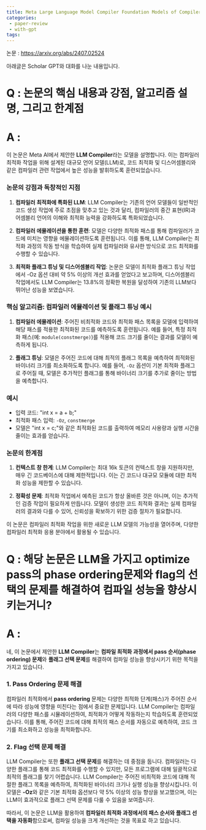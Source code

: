 ```yaml
---
title: Meta Large Language Model Compiler Foundation Models of Compiler Optimization
categories:
 - paper-review
 - with-gpt
tags:
---
```



논문 : https://arxiv.org/abs/2407.02524


아래글은 Scholar GPT와 대화를 나눈 내용입니다.

# Q : 논문의 핵심 내용과 강점, 알고리즘 설명, 그리고 한계점

# A : 

이 논문은 Meta AI에서 제안한 **LLM Compiler**라는 모델을 설명합니다. 이는 컴파일러 최적화 작업을 위해 설계된 대규모 언어 모델(LLM)로, 코드 최적화 및 디스어셈블리와 같은 컴파일러 관련 작업에서 높은 성능을 발휘하도록 훈련되었습니다.

### 논문의 강점과 독창적인 지점
1. **컴파일러 최적화에 특화된 LLM**: LLM Compiler는 기존의 언어 모델들이 일반적인 코드 생성 작업에 주로 초점을 맞추고 있는 것과 달리, 컴파일러의 중간 표현(IR)과 어셈블리 언어의 이해와 최적화 능력을 강화하도록 특화되었습니다.
   
2. **컴파일러 에뮬레이션을 통한 훈련**: 모델은 다양한 최적화 패스를 통해 컴파일러가 코드에 미치는 영향을 에뮬레이션하도록 훈련됩니다. 이를 통해, LLM Compiler는 최적화 과정의 작동 방식을 학습하여 실제 컴파일러와 유사한 방식으로 코드 최적화를 수행할 수 있습니다.

3. **최적화 플래그 튜닝 및 디스어셈블리 작업**: 논문은 모델이 최적화 플래그 튜닝 작업에서 -Oz 옵션 대비 약 5% 이상의 개선 효과를 얻었다고 보고하며, 디스어셈블리 작업에서도 LLM Compiler는 13.8%의 정확한 복원을 달성하여 기존의 LLM보다 뛰어난 성능을 보였습니다.

### 핵심 알고리즘: 컴파일러 에뮬레이션 및 플래그 튜닝 예시
1. **컴파일러 에뮬레이션**: 주어진 비최적화 코드와 최적화 패스 목록을 모델에 입력하여 해당 패스를 적용한 최적화된 코드를 예측하도록 훈련됩니다. 예를 들어, 특정 최적화 패스(예: `module(constmerge)`)를 적용해 코드 크기를 줄이는 결과를 모델이 예측하게 됩니다.

2. **플래그 튜닝**: 모델은 주어진 코드에 대해 최적의 플래그 목록을 예측하여 최적화된 바이너리 크기를 최소화하도록 합니다. 예를 들어, `-Oz` 옵션이 기본 최적화 플래그로 주어질 때, 모델은 추가적인 플래그를 통해 바이너리 크기를 추가로 줄이는 방법을 예측합니다.

### 예시
- 입력 코드: "int x = a + b;"
- 최적화 패스 입력: `-Oz`, `constmerge`
- 모델은 "int x = c;"와 같은 최적화된 코드를 출력하여 메모리 사용량과 실행 시간을 줄이는 효과를 얻습니다.

### 논문의 한계점
1. **컨텍스트 창 한계**: LLM Compiler는 최대 16k 토큰의 컨텍스트 창을 지원하지만, 매우 긴 코드베이스에 대해 제한적입니다. 이는 긴 코드나 대규모 모듈에 대한 최적화 성능을 제한할 수 있습니다.
   
2. **정확성 문제**: 최적화 작업에서 예측된 코드가 항상 올바른 것은 아니며, 이는 추가적인 검증 작업이 필요하게 만듭니다. 모델이 생성한 코드 최적화 결과는 실제 컴파일러의 결과와 다를 수 있어, 신뢰성을 확보하기 위한 검증 절차가 필요합니다.

이 논문은 컴파일러 최적화 작업을 위한 새로운 LLM 모델의 가능성을 열어주며, 다양한 컴파일러 최적화 응용 분야에서 활용될 수 있습니다.


# Q : 해당 논문은 LLM을 가지고 optimize pass의 phase ordering문제와 flag의 선택의 문제를 해결하여 컴파일 성능을 향상시키는거니?

# A : 

네, 이 논문에서 제안한 **LLM Compiler**는 **컴파일 최적화 과정에서 pass 순서(phase ordering) 문제**와 **플래그 선택 문제**를 해결하여 컴파일 성능을 향상시키기 위한 목적을 가지고 있습니다.

### 1. Pass Ordering 문제 해결
컴파일러 최적화에서 **pass ordering** 문제는 다양한 최적화 단계(패스)가 주어진 순서에 따라 성능에 영향을 미친다는 점에서 중요한 문제입니다. LLM Compiler는 컴파일러의 다양한 패스를 시뮬레이션하여, 최적화가 어떻게 작동하는지 학습하도록 훈련되었습니다. 이를 통해, 주어진 코드에 대해 최적의 패스 순서를 자동으로 예측하여, 코드 크기를 최소화하고 성능을 최적화합니다.

### 2. Flag 선택 문제 해결
LLM Compiler는 또한 **플래그 선택 문제**를 해결하는 데 중점을 둡니다. 컴파일러는 다양한 플래그를 통해 코드 최적화를 수행할 수 있지만, 모든 프로그램에 대해 일괄적으로 최적의 플래그를 찾기 어렵습니다. LLM Compiler는 주어진 비최적화 코드에 대해 적절한 플래그 목록을 예측하여, 최적화된 바이너리 크기나 실행 성능을 향상시킵니다. 이 모델은 **-Oz**와 같은 기본 최적화 옵션보다 약 5% 이상의 성능 향상을 보고했으며, 이는 LLM이 효과적으로 플래그 선택 문제를 다룰 수 있음을 보여줍니다.

따라서, 이 논문은 LLM을 활용하여 **컴파일러 최적화 과정에서의 패스 순서와 플래그 선택을 자동화**함으로써, 컴파일 성능을 크게 개선하는 것을 목표로 하고 있습니다.
